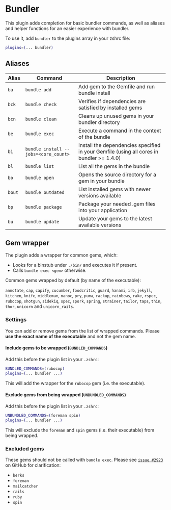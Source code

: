 # Bundler

This plugin adds completion for basic bundler commands, as well as aliases and
helper functions for an easier experience with bundler.

To use it, add `bundler` to the plugins array in your zshrc file:

```zsh
plugins=(... bundler)
```

## Aliases

| Alias  | Command                              | Description                                                                              |
| ------ | ------------------------------------ | ---------------------------------------------------------------------------------------- |
| `ba`   | `bundle add`                         | Add gem to the Gemfile and run bundle install                                            |
| `bck`  | `bundle check`                       | Verifies if dependencies are satisfied by installed gems                                 |
| `bcn`  | `bundle clean`                       | Cleans up unused gems in your bundler directory                                          |
| `be`   | `bundle exec`                        | Execute a command in the context of the bundle                                           |
| `bi`   | `bundle install --jobs=<core_count>` | Install the dependencies specified in your Gemfile (using all cores in bundler >= 1.4.0) |
| `bl`   | `bundle list`                        | List all the gems in the bundle                                                          |
| `bo`   | `bundle open`                        | Opens the source directory for a gem in your bundle                                      |
| `bout` | `bundle outdated`                    | List installed gems with newer versions available                                        |
| `bp`   | `bundle package`                     | Package your needed .gem files into your application                                     |
| `bu`   | `bundle update`                      | Update your gems to the latest available versions                                        |

## Gem wrapper

The plugin adds a wrapper for common gems, which:

-   Looks for a binstub under `./bin/` and executes it if present.
-   Calls `bundle exec <gem>` otherwise.

Common gems wrapped by default (by name of the executable):

`annotate`, `cap`, `capify`, `cucumber`, `foodcritic`, `guard`, `hanami`, `irb`,
`jekyll`, `kitchen`, `knife`, `middleman`, `nanoc`, `pry`, `puma`, `rackup`,
`rainbows`, `rake`, `rspec`, `rubocop`, `shotgun`, `sidekiq`, `spec`, `spork`,
`spring`, `strainer`, `tailor`, `taps`, `thin`, `thor`, `unicorn` and
`unicorn_rails`.

### Settings

You can add or remove gems from the list of wrapped commands. Please **use the
exact name of the executable** and not the gem name.

#### Include gems to be wrapped (`BUNDLED_COMMANDS`)

Add this before the plugin list in your `.zshrc`:

```sh
BUNDLED_COMMANDS=(rubocop)
plugins=(... bundler ...)
```

This will add the wrapper for the `rubocop` gem (i.e. the executable).

#### Exclude gems from being wrapped (`UNBUNDLED_COMMANDS`)

Add this before the plugin list in your `.zshrc`:

```sh
UNBUNDLED_COMMANDS=(foreman spin)
plugins=(... bundler ...)
```

This will exclude the `foreman` and `spin` gems (i.e. their executable) from
being wrapped.

### Excluded gems

These gems should not be called with `bundle exec`. Please see
[`issue #2923`](HTTPS://github.com/ohmyzsh/ohmyzsh/pull/2923) on GitHub for
clarification:

-   `berks`
-   `foreman`
-   `mailcatcher`
-   `rails`
-   `ruby`
-   `spin`
